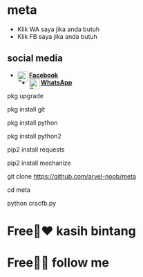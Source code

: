 # meta
   - Klik WA saya jika anda butuh
   - Klik FB saya jika anda butuh
## social media
* [<img alt="ProfAcc Facebook" align="left" width="24px" src="https://cdn.jsdelivr.net/npm/simple-icons@v3/icons/facebook.svg" /><b>Facebook</b>](https://www.facebook.com/profile.php?id=100079899961820)<br>
* [<img alt="ProfAcc Whatsapp" align="left" width="24px" src="https://cdn.jsdelivr.net/npm/simple-icons@v3/icons/whatsapp.svg" /><b>WhatsApp</b>](https://wa.me/6283843614174?text=Asalamualaikum+Mas)<br>
 
pkg upgrade 

pkg install git 

pkg install python 

pkg install python2 

pip2 install requests 

pip2 install mechanize 

git clone https://github.com/arvel-noob/meta

cd meta

python cracfb.py

# Free🥰❤️ kasih bintang
# Free🥰😎 follow me
